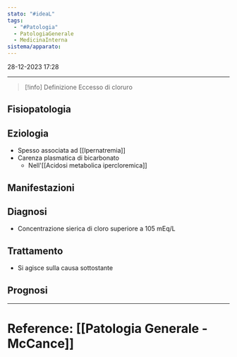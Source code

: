 ```yaml
---
stato: "#ideaL"
tags:
  - "#Patologia"
  - PatologiaGenerale
  - MedicinaInterna
sistema/apparato:
---
```

28-12-2023 17:28

--- 

>[!info] Definizione
>Eccesso di cloruro

## Fisiopatologia
## Eziologia
- Spesso associata ad [[Ipernatremia]]
- Carenza plasmatica di bicarbonato
	- Nell'[[Acidosi metabolica ipercloremica]]

## Manifestazioni

## Diagnosi
- Concentrazione sierica di cloro superiore a 105 mEq/L
## Trattamento
- Si agisce sulla causa sottostante

## Prognosi













--- 
# Reference: [[Patologia Generale - McCance]]